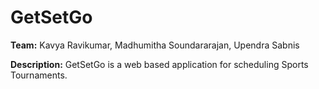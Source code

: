 # GetSetGo 

<B>Team:</B> Kavya Ravikumar, Madhumitha Soundararajan, Upendra Sabnis

<B>Description:</B> GetSetGo is a web based application for scheduling Sports Tournaments.
